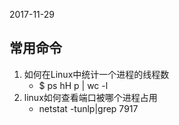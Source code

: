 2017-11-29

## 常用命令
1. 如何在Linux中统计一个进程的线程数
    - $ ps hH p <pid> | wc -l
2. linux如何查看端口被哪个进程占用
    - netstat -tunlp|grep 7917